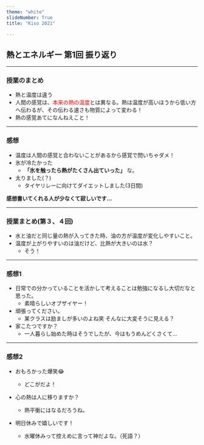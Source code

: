 ```yaml
---
theme: "white"
slideNumber: True
title: "Kiso 2021"

---
```


## 熱とエネルギー 第1回 振り返り

---

### 授業のまとめ

* 熱と温度は違う
* 人間の感覚は、<font color="red">本来の熱の温度</font>とは異なる。熱は温度が高いほうから低い方へ伝わるが、その伝わる速さも物質によって変わる！
* 熱の感覚あてになんねえこと！

---

### 感想

* 温度は人間の感覚と合わないことがあるから感覚で問いちゃダメ！
* 氷が冷たかった
  * **「氷を触ったら熱がたくさん出ていった」** な。
* 太りました(？)
  * タイヤリレーに向けてダイエットしました(3日間)

**感想書いてくれる人が少なくて寂しいです...**

---

### 授業まとめ(第３、４回)
* 水と油だと同じ量の熱が入ってきた時、油の方が温度が変化しやすいこと。
* 温度が上がりやすいのは油だけど、比熱が大きいのは水？
  * そう！

---

### 感想1
* 日常での分かっていることを活かして考えることは勉強になるし大切だなと思った。
  * 素晴らしいオブザイヤー！
* 頑張ってください。
  * 某クラスは励ましが多いのよね笑 そんなに大変そうに見える？
* 家こたつですか？
  * 一人暮らし始めた時はそうでしたが、今はもうめんどくさくて...


---

### 感想2
* おもろかった爆笑😂
  * どこがだよ！

* 心の熱は人に移りますか？
  * 熱平衡にはなるだろうね。

* 明日休みで嬉しいです！
  * 水曜休みって控えめに言って神だよな。（死語？）